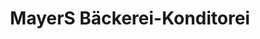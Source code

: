 ---
title: "MayerS Bäckerei-Konditorei"
url: /geislingen-an-der-steige/mayers-baeckerei-konditorei/
shop: Bäckerei
---